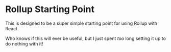 # Rollup Starting Point

This is designed to be a super simple starting point for using Rollup with React.

Who knows if this will ever be useful, but I just spent *too* long setting it up to do nothing with it!